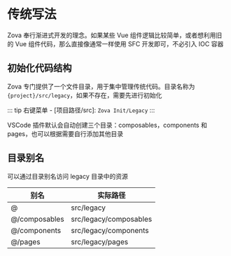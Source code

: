 # 传统写法

Zova 奉行渐进式开发的理念。如果某些 Vue 组件逻辑比较简单，或者想利用旧的 Vue 组件代码，那么直接像通常一样使用 SFC 开发即可，不必引入 IOC 容器

## 初始化代码结构

Zova 专门提供了一个文件目录，用于集中管理传统代码。目录名称为`{project}/src/legacy`，如果不存在，需要先进行初始化

::: tip
右键菜单 - [项目路径/src]: `Zova Init/Legacy`
:::

VSCode 插件默认会自动创建三个目录：composables，components 和 pages，也可以根据需要自行添加其他目录

## 目录别名

可以通过目录别名访问 legacy 目录中的资源

| 别名          | 实际路径               |
| ------------- | ---------------------- |
| @             | src/legacy             |
| @/composables | src/legacy/composables |
| @/components  | src/legacy/components  |
| @/pages       | src/legacy/pages       |
